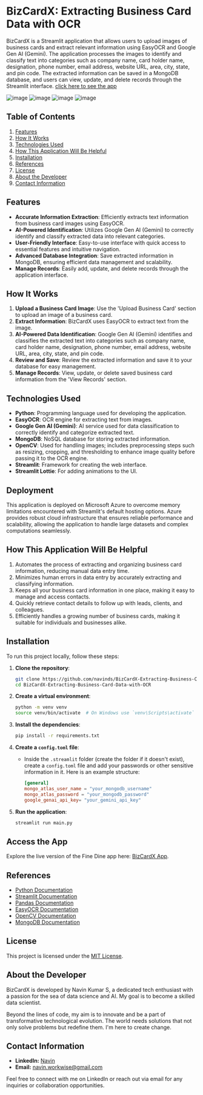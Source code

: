 # BizCardX: Extracting Business Card Data with OCR

BizCardX is a Streamlit application that allows users to upload images of business cards and extract relevant information using EasyOCR and Google Gen AI (Gemini). The application processes the images to identify and classify text into categories such as company name, card holder name, designation, phone number, email address, website URL, area, city, state, and pin code. The extracted information can be saved in a MongoDB database, and users can view, update, and delete records through the Streamlit interface.
[click here to see the app](https://navinsbizcardx.streamlit.app/)

![image](https://github.com/navinds/Zomato-Data-Analysis-and-Visualization/assets/155221787/d8d19423-c7c7-4099-a45d-d0ad84f65572)
![image](https://github.com/navinds/Zomato-Data-Analysis-and-Visualization/assets/155221787/507bb3a4-ee05-4dd4-a475-2e5b4d1463ad)
![image](https://github.com/navinds/Zomato-Data-Analysis-and-Visualization/assets/155221787/0f1db7e4-6a64-4cba-ae67-fee3011b99cb)
![image](https://github.com/navinds/Zomato-Data-Analysis-and-Visualization/assets/155221787/7c843122-54f2-4cc2-bef6-59c2056bbcf8)

## Table of Contents
1. [Features](#features)
2. [How It Works](#how-it-works)
3. [Technologies Used](#technologies-used)
4. [How This Application Will Be Helpful](#how-this-application-will-be-helpful)
5. [Installation](#installation)
6. [References](#references)
7. [License](#license)
8. [About the Developer](#about-the-developer)
9. [Contact Information](#contact-information)

## Features
- **Accurate Information Extraction**: Efficiently extracts text information from business card images using EasyOCR.
- **AI-Powered Identification**: Utilizes Google Gen AI (Gemini) to correctly identify and classify extracted data into relevant categories.
- **User-Friendly Interface**: Easy-to-use interface with quick access to essential features and intuitive navigation.
- **Advanced Database Integration**: Save extracted information in MongoDB, ensuring efficient data management and scalability.
- **Manage Records**: Easily add, update, and delete records through the application interface.
  
## How It Works
1. **Upload a Business Card Image**: Use the 'Upload Business Card' section to upload an image of a business card.
2. **Extract Information**: BizCardX uses EasyOCR to extract text from the image.
3. **AI-Powered Data Identification**: Google Gen AI (Gemini) identifies and classifies the extracted text into categories such as company name, card holder name, designation, phone number, email address, website URL, area, city, state, and pin code.
4. **Review and Save**: Review the extracted information and save it to your database for easy management.
5. **Manage Records**: View, update, or delete saved business card information from the 'View Records' section.

## Technologies Used
- **Python**: Programming language used for developing the application.
- **EasyOCR**: OCR engine for extracting text from images.
- **Google Gen AI (Gemini)**: AI service used for data classification to correctly identify and categorize extracted text.
- **MongoDB**: NoSQL database for storing extracted information.
- **OpenCV**: Used for handling images; includes preprocessing steps such as resizing, cropping, and thresholding to enhance image quality before passing it to the OCR engine.
- **Streamlit**: Framework for creating the web interface.
- **Streamlit Lottie**: For adding animations to the UI.

## Deployment
This application is deployed on Microsoft Azure to overcome memory limitations encountered with Streamlit's default hosting options. Azure provides robust cloud infrastructure that ensures reliable performance and scalability, allowing the application to handle large datasets and complex computations seamlessly.

## How This Application Will Be Helpful
1. Automates the process of extracting and organizing business card information, reducing manual data entry time.
2. Minimizes human errors in data entry by accurately extracting and classifying information.
3. Keeps all your business card information in one place, making it easy to manage and access contacts.
4. Quickly retrieve contact details to follow up with leads, clients, and colleagues.
5. Efficiently handles a growing number of business cards, making it suitable for individuals and businesses alike.

## Installation
To run this project locally, follow these steps:

1. **Clone the repository**:
    ```bash
    git clone https://github.com/navinds/BizCardX-Extracting-Business-Card-Data-with-OCR.git
    cd BizCardX-Extracting-Business-Card-Data-with-OCR
    ```

2. **Create a virtual environment**:
    ```bash
    python -m venv venv
    source venv/bin/activate  # On Windows use `venv\Scripts\activate`
    ```

3. **Install the dependencies**:
    ```bash
    pip install -r requirements.txt
    ```

4. **Create a `config.toml` file**:
    - Inside the `.streamlit` folder (create the folder if it doesn't exist), create a `config.toml` file and add your passwords or other sensitive information in it. Here is an example structure:
        ```toml
        [general]
        mongo_atlas_user_name = "your_mongodb_username"
        mongo_atlas_password = "your_mongodb_password"
        google_genai_api_key= "your_gemini_api_key"
        ```

5. **Run the application**:
    ```bash
    streamlit run main.py
    ```

## Access the App

Explore the live version of the Fine Dine app here: [BizCardX App](https://navinsbizcardx.streamlit.app/).

## References
- [Python Documentation](https://docs.python.org/)
- [Streamlit Documentation](https://docs.streamlit.io/)
- [Pandas Documentation](https://pandas.pydata.org/docs/)
- [EasyOCR Documentation](https://www.jaided.ai/easyocr/documentation/)
- [OpenCV Documentation](https://docs.opencv.org/4.x/)
- [MongoDB Documentation](https://www.mongodb.com/docs/)

## License
This project is licensed under the [MIT License](https://opensource.org/licenses/MIT).

## About the Developer
BizCardX is developed by Navin Kumar S, a dedicated tech enthusiast with a passion for the sea of data science and AI. My goal is to become a skilled data scientist.

Beyond the lines of code, my aim is to innovate and be a part of transformative technological evolution. The world needs solutions that not only solve problems but redefine them. I'm here to create change.

## Contact Information
- **LinkedIn:** [Navin](https://www.linkedin.com/in/navinkumarsofficial/)
- **Email:** navin.workwise@gmail.com

Feel free to connect with me on LinkedIn or reach out via email for any inquiries or collaboration opportunities.
